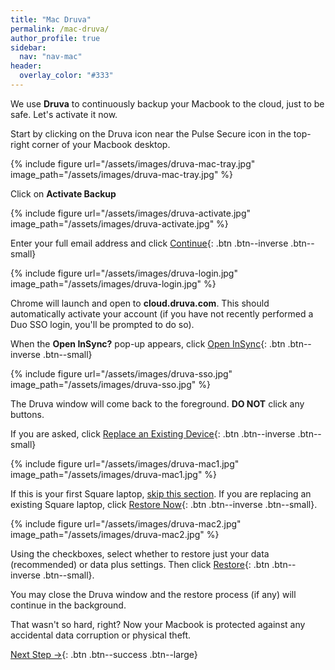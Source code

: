 ```yaml
---
title: "Mac Druva"
permalink: /mac-druva/
author_profile: true
sidebar:
  nav: "nav-mac"
header:
  overlay_color: "#333"
---
```


We use __Druva__ to continuously backup your Macbook to the cloud, just to be safe. Let's activate it now.

Start by clicking on the Druva icon near the Pulse Secure icon in the top-right corner of your Macbook desktop.

{% include figure url="/assets/images/druva-mac-tray.jpg" image_path="/assets/images/druva-mac-tray.jpg" %}

Click on __Activate Backup__

{% include figure url="/assets/images/druva-activate.jpg" image_path="/assets/images/druva-activate.jpg" %}

Enter your full email address and click [Continue](){: .btn .btn--inverse .btn--small} 

{% include figure url="/assets/images/druva-login.jpg" image_path="/assets/images/druva-login.jpg" %}

Chrome will launch and open to __cloud.druva.com__. This should automatically activate your account (if you have not recently performed a Duo SSO login, you'll be prompted to do so). 

When the __Open InSync?__ pop-up appears, click [Open InSync](){: .btn .btn--inverse .btn--small} 

{% include figure url="/assets/images/druva-sso.jpg" image_path="/assets/images/druva-sso.jpg" %}

The Druva window will come back to the foreground. __DO NOT__ click any buttons.

If you are asked, click [Replace an Existing Device](){: .btn .btn--inverse .btn--small} 

{% include figure url="/assets/images/druva-mac1.jpg" image_path="/assets/images/druva-mac1.jpg" %}

If this is your first Square laptop, [skip this section](). If you are replacing an existing Square laptop, click [Restore Now](){: .btn .btn--inverse .btn--small}.

{% include figure url="/assets/images/druva-mac2.jpg" image_path="/assets/images/druva-mac2.jpg" %}

Using the checkboxes, select whether to restore just your data (recommended) or data plus settings. Then click [Restore](){: .btn .btn--inverse .btn--small}.

You may close the Druva window and the restore process (if any) will continue in the background. 

That wasn't so hard, right? Now your Macbook is protected against any accidental data corruption or physical theft.

[Next Step &rarr;](/mac-yubikey/){: .btn .btn--success .btn--large}


